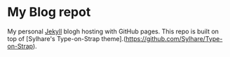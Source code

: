 # My Blog repot

My personal [Jekyll](https://jekyllrb.com) blogh hosting with GitHub pages. This repo is built on top of [Sylhare's Type-on-Strap theme].(https://github.com/Sylhare/Type-on-Strap).
